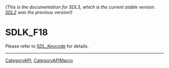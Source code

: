 ###### (This is the documentation for SDL3, which is the current stable version. [SDL2](https://wiki.libsdl.org/SDL2/) was the previous version!)
# SDLK_F18

Please refer to [SDL_Keycode](SDL_Keycode) for details.

----
[CategoryAPI](CategoryAPI), [CategoryAPIMacro](CategoryAPIMacro)

